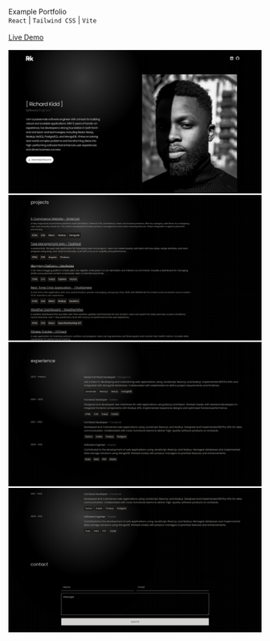 Example Portfolio
<br>
``React`` | ``Tailwind CSS`` | ``Vite``
<br>
<br>
[Live Demo](https://richard-kidd-portfolio.vercel.app/)
<br>
<br>
![](richardKidd-1.jpg)
![](richardKidd-2.png)
![](richardKidd-3.jpg)
![](richardKidd-4.jpg)
